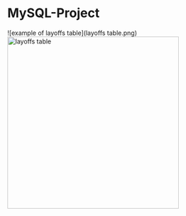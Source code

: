 # MySQL-Project

![example of layoffs table](layoffs table.png)
<img width="386" alt="layoffs table" src="https://github.com/user-attachments/assets/8b178b10-6ad1-4db0-a8b2-1e594214de52">


